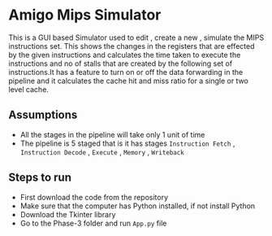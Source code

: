 
# Amigo Mips Simulator

This is a GUI based Simulator used to edit , create a new , simulate the MIPS instructions set. This shows the changes in the registers that are effected by the given instructions and calculates the time taken to execute the instructions and no of stalls that are created by the following set of instructions.It has a feature to turn on or off the data forwarding in the pipeline and it calculates the cache hit and miss ratio for a single or two level cache.



## Assumptions
- All the stages in the pipeline will take only 1 unit of time
- The pipeline is 5 staged that is it has stages ```Instruction Fetch``` , ```Instruction Decode``` , ```Execute``` , ```Memory``` , ```Writeback```
## Steps to run
- First download the code from the repository
- Make sure that the computer has Python installed, if not install Python
- Download the Tkinter library
- Go to the Phase-3 folder and run ```App.py``` file
